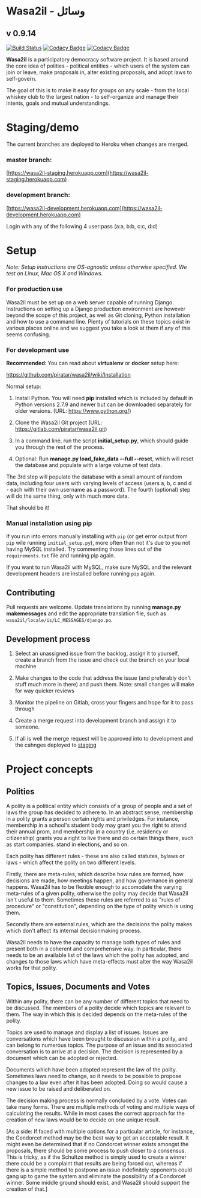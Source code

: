 # Wasa2il - ‫وسائل
## v 0.9.14
[![Build Status](https://travis-ci.org/piratar/wasa2il.svg?branch=development)](https://travis-ci.org/piratar/wasa2il)
[![Codacy Badge](https://api.codacy.com/project/badge/Grade/0bb6ea0bc27d4428ab044d97be638684)](https://www.codacy.com/app/7oi/wasa2il?utm_source=github.com&amp;utm_medium=referral&amp;utm_content=piratar/wasa2il&amp;utm_campaign=Badge_Grade)
[![Codacy Badge](https://api.codacy.com/project/badge/Coverage/0bb6ea0bc27d4428ab044d97be638684)](https://www.codacy.com/app/7oi/wasa2il?utm_source=github.com&utm_medium=referral&utm_content=piratar/wasa2il&utm_campaign=Badge_Coverage)

**Wasa2il** is a participatory democracy software project. It is based around the core
idea of polities - political entities - which users of the system can join or leave,
make proposals in, alter existing proposals, and adopt laws to self-govern.

The goal of this is to make it easy for groups on any scale - from the local
whiskey club to the largest nation - to self-organize and manage their intents,
goals and mutual understandings.

# Staging/demo

The current branches are deployed to Heroku when changes are merged.

### master branch:
[https://wasa2il-staging.herokuapp.com](https://wasa2il-staging.herokuapp.com)

### development branch:
[https://wasa2il-development.herokuapp.com](https://wasa2il-development.herokuapp.com)

Login with any of the following 4 user:pass (a:a, b:b, c:c, d:d)

# Setup

_Note: Setup instructions are OS-agnostic unless otherwise specified. We test on Linux, Mac OS X and Windows._

### For production use
Wasa2il must be set up on a web server capable of running Django. Instructions on setting up a Django production environment are however beyond the scope of this project, as well as Git cloning, Python installation and how to use a command line. Plenty of tutorials on these topics exist in various places online and we suggest you take a look at them if any of this seems confusing.

### For development use

**Recommended**: You can read about **virtualenv** or **docker** setup here:

https://github.com/piratar/wasa2il/wiki/Installation

Normal setup:

1. Install Python. You will need **pip** installed which is included by default in Python versions 2.7.9 and newer but can be downloaded separately for older versions. (URL: https://www.python.org/)

2. Clone the Wasa2il Git project (URL: https://gitlab.com/piratar/wasa2il.git)

3. In a command line, run the script **initial_setup.py**, which should guide you through the rest of the process.

4. Optional: Run **manage.py load_fake_data --full --reset**, which will reset the database and populate with a large volume of test data.

The 3rd step will populate the database with a small amount of random data, including four users with varying levels of access (users a, b, c and d - each with their own username as a password). The fourth (optional) step will do the same thing, only with much more data.

That should be it!

### Manual installation using pip

If you run into errors manually installing with `pip` (or get error output from `pip` wile running `initial_setup.py`), more often than not it's due to you not having MySQL installed. Try commenting those lines out of the `requirements.txt` file and running pip again.

If you want to run Wasa2il with MySQL, make sure MySQL and the relevant development headers are installed before running `pip` again.

## Contributing

Pull requests are welcome. Update translations by running **manage.py
makemessages** and edit the appropriate translation file, such as
`wasa2il/locale/is/LC_MESSAGES/django.po`.

## Development process
1. Select an unassigned issue from the backlog, assign it to yourself, create a branch from the issue and check out the branch on your local machine

2. Make changes to the code that address the issue (and preferably don't stuff much more in there) and push them. Note: small changes will make for way quicker reviews

3. Monitor the pipeline on Gitlab, cross your fingers and hope for it to pass through

4. Create a merge request into development branch and assign it to someone.

5. If all is well the merge request will be approved into to development and the cahnges deployed to [staging](https://wasa2il-staging.herokuapp.com)

# Project concepts

## Polities

A polity is a political entity which consists of a group of people and a set of laws
the group has decided to adhere to. In an abstract sense, membership in a polity
grants a person certain rights and priviledges. For instance, membership in a
school's student body may grant you the right to attend their annual prom,
and membership in a country (i.e. residency or citizenship) grants you a right
to live there and do certain things there, such as start companies. stand in
elections, and so on.

Each polity has different rules - these are also called statutes, bylaws or laws -
which affect the polity on two different levels.

Firstly, there are meta-rules, which describe how rules are formed, how
decisions are made, how meetings happen, and how governance in general
happens. Wasa2il has to be flexible enough to accomodate the varying
meta-rules of a given polity, otherwise the polity may decide that Wasa2il isn't
useful to them. Sometimes these rules are referred to as "rules of procedure"
or "constitution", depending on the type of polity which is using them.

Secondly there are external rules, which are the decisions the polity makes which
don't affect its internal decisionmaking process.

Wasa2il needs to have the capacity to manage both types of rules and present
both in a coherent and comprehensive way. In particular, there needs to be an
available list of the laws which the polity has adopted, and changes to those
laws which have meta-effects must alter the way Wasa2il works for that polity.

## Topics, Issues, Documents and Votes

Within any polity, there can be any number of different topics that need to be
discussed. The members of a polity decide which topics are relevant to them.
The way in which this is decided depends on the meta-rules of the polity.

Topics are used to manage and display a list of issues. Issues are conversations
which have been brought to discussion within a polity, and can belong to
numerous topics. The purpose of an issue and its associated conversation is to
arrive at a decision. The decision is represented by a document which can be
adopted or rejected.

Documents which have been adopted represent the law of the polity. Sometimes
laws need to change, so it needs to be possible to propose changes to a law
even after it has been adopted. Doing so would cause a new issue to be raised
and deliberated on.

The decision making process is normally concluded by a vote. Votes can take
many forms. There are multiple methods of voting and multiple ways of calculating
the results. While in most cases the correct approach for the creation of new
laws would be to decide on one unique result.

[As a side: If faced with multiple options for a particular article, for instance, the
Condorcet method may be the best way to get an acceptable result. It might even
be determined that if no Condorcet winner exists amongst the proposals, there
should be some process to push closer to a consensus. This is tricky, as if the
Schultze method is simply used to create a winner there could be a complaint that
results are being forced out, whereas if there is a simple method to postpone an
issue indefinitely opponents could gang up to game the system and eliminate the
possibility of a Condorcet winner. Some middle ground should exist, and Wasa2il
should support the creation of that.]
